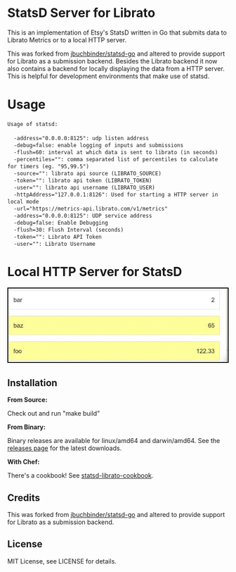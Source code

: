 # StatsD Server for Librato

This is an implementation of Etsy's StatsD written in Go that submits data to
Librato Metrics or to a local HTTP server.

This was forked from
[jbuchbinder/statsd-go](https://github.com/jbuchbinder/statsd-go) and altered
to provide support for Librato as a submission backend.  Besides the Librato
backend it now also contains a backend for locally displaying the data
from a HTTP server. This is helpful for development environments that make use
of statsd.

# Usage

```
Usage of statsd:

  -address="0.0.0.0:8125": udp listen address
  -debug=false: enable logging of inputs and submissions
  -flush=60: interval at which data is sent to librato (in seconds)
  -percentiles="": comma separated list of percentiles to calculate for timers (eg. "95,99.5")
  -source="": librato api source (LIBRATO_SOURCE)
  -token="": librato api token (LIBRATO_TOKEN)
  -user="": librato api username (LIBRATO_USER)
  -httpAddress="127.0.0.1:8126": Used for starting a HTTP server in local mode
  -url="https://metrics-api.librato.com/v1/metrics"
  -address="0.0.0.0:8125": UDP service address
  -debug=false: Enable Debugging
  -flush=30: Flush Interval (seconds)
  -token="": Librato API Token
  -user="": Librato Username
```

# Local HTTP Server for StatsD

![Local StatsD](https://raw.githubusercontent.com/beberlei/statsd-librato/master/statsd-local-http.gif)

## Installation

**From Source:**

Check out and run "make build"

**From Binary:**

Binary releases are available for linux/amd64 and darwin/amd64. See the [releases page](https://github.com/jcoene/statsd-librato/releases) for the latest downloads.

**With Chef:**

There's a cookbook! See [statsd-librato-cookbook](https://github.com/jcoene/statsd-librato-cookbook).

## Credits

This was forked from [jbuchbinder/statsd-go](https://github.com/jbuchbinder/statsd-go) and altered to provide support for Librato as a submission backend.

## License

MIT License, see LICENSE for details.
